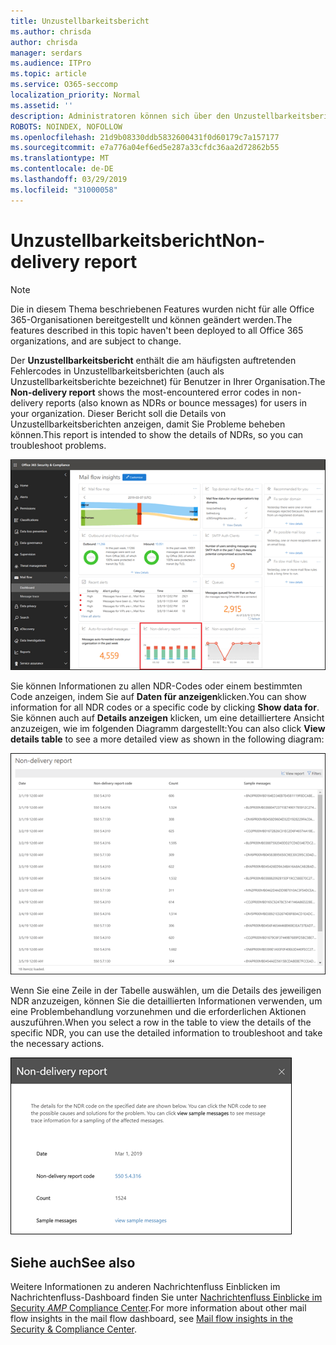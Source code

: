 ```yaml
---
title: Unzustellbarkeitsbericht
ms.author: chrisda
author: chrisda
manager: serdars
ms.audience: ITPro
ms.topic: article
ms.service: O365-seccomp
localization_priority: Normal
ms.assetid: ''
description: Administratoren können sich über den Unzustellbarkeitsbericht im Nachrichtenübermittlungs-Dashboard im Security & Compliance Center informieren.
ROBOTS: NOINDEX, NOFOLLOW
ms.openlocfilehash: 21d9b08330ddb5832600431f0d60179c7a157177
ms.sourcegitcommit: e7a776a04ef6ed5e287a33cfdc36aa2d72862b55
ms.translationtype: MT
ms.contentlocale: de-DE
ms.lasthandoff: 03/29/2019
ms.locfileid: "31000058"
---
```

# <a name="non-delivery-report"></a><span data-ttu-id="490c5-103">Unzustellbarkeitsbericht</span><span class="sxs-lookup"><span data-stu-id="490c5-103">Non-delivery report</span></span>

> [!NOTE]
> <span data-ttu-id="490c5-104">Die in diesem Thema beschriebenen Features wurden nicht für alle Office 365-Organisationen bereitgestellt und können geändert werden.</span><span class="sxs-lookup"><span data-stu-id="490c5-104">The features described in this topic haven't been deployed to all Office 365 organizations, and are subject to change.</span></span>

<span data-ttu-id="490c5-105">Der **Unzustellbarkeitsbericht** enthält die am häufigsten auftretenden Fehlercodes in Unzustellbarkeitsberichten (auch als Unzustellbarkeitsberichte bezeichnet) für Benutzer in Ihrer Organisation.</span><span class="sxs-lookup"><span data-stu-id="490c5-105">The **Non-delivery report** shows the most-encountered error codes in non-delivery reports (also known as NDRs or bounce messages) for users in your organization.</span></span> <span data-ttu-id="490c5-106">Dieser Bericht soll die Details von Unzustellbarkeitsberichten anzeigen, damit Sie Probleme beheben können.</span><span class="sxs-lookup"><span data-stu-id="490c5-106">This report is intended to show the details of NDRs, so you can troubleshoot problems.</span></span>

![Der Unzustellbarkeitsbericht im Nachrichtenübermittlungs-Dashboard im Security & Compliance Center](media/non-delivery-report-selected.png)

<span data-ttu-id="490c5-108">Sie können Informationen zu allen NDR-Codes oder einem bestimmten Code anzeigen, indem Sie auf **Daten für anzeigen**klicken.</span><span class="sxs-lookup"><span data-stu-id="490c5-108">You can show information for all NDR codes or a specific code by clicking **Show data for**.</span></span> <span data-ttu-id="490c5-109">Sie können auch auf **Details anzeigen** klicken, um eine detailliertere Ansicht anzuzeigen, wie im folgenden Diagramm dargestellt:</span><span class="sxs-lookup"><span data-stu-id="490c5-109">You can also click **View details table** to see a more detailed view as shown in the following diagram:</span></span>

![Details-Tabelle im Unzustellbarkeitsbericht anzeigen](media/non-delivery-report-view-details-table.png)

<span data-ttu-id="490c5-111">Wenn Sie eine Zeile in der Tabelle auswählen, um die Details des jeweiligen NDR anzuzeigen, können Sie die detaillierten Informationen verwenden, um eine Problembehandlung vorzunehmen und die erforderlichen Aktionen auszuführen.</span><span class="sxs-lookup"><span data-stu-id="490c5-111">When you select a row in the table to view the details of the specific NDR, you can use the detailed information to troubleshoot and take the necessary actions.</span></span>

![Auswählen einer Zeile in der Detailtabelle im Unzustellbarkeitsbericht](media/non-delivery-report-details-table-select-row.png)

## <a name="see-also"></a><span data-ttu-id="490c5-113">Siehe auch</span><span class="sxs-lookup"><span data-stu-id="490c5-113">See also</span></span>

<span data-ttu-id="490c5-114">Weitere Informationen zu anderen Nachrichtenfluss Einblicken im Nachrichtenfluss-Dashboard finden Sie unter [Nachrichtenfluss Einblicke im Security _AMP_ Compliance Center](mail-flow-insights-v2.md).</span><span class="sxs-lookup"><span data-stu-id="490c5-114">For more information about other mail flow insights in the mail flow dashboard, see [Mail flow insights in the Security & Compliance Center](mail-flow-insights-v2.md).</span></span>

